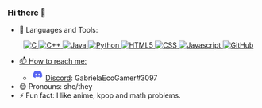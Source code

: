 ### Hi there 👋

- 📅 Languages and Tools:
  <p align="center">
  <a href="https://www.cprogramming.com/" target="_blank"> <img src="https://img.shields.io/badge/C-00599C?style=for-the-badge&logo=c&logoColor=white" alt="C"/> </a>
  <a href="https://isocpp.org/std/the-standard" target="_blank"> <img src="https://img.shields.io/badge/C%2B%2B-00599C?style=for-the-badge&logo=c%2B%2B&logoColor=white" alt="C++"/> </a>
  <a href="https://www.java.com" target="_blank"> <img src="https://img.shields.io/badge/Java-ED8B00?style=for-the-badge&logo=java&logoColor=white" alt="Java"/> </a>
  <a href="https://www.python.org" target="_blank"> <img src="https://img.shields.io/badge/Python-FFD43B?style=for-the-badge&logo=python&logoColor=darkgreen" alt="Python"/> </a>
  <a href="https://devdocs.io/html/" target="_blank"> <img src="https://img.shields.io/badge/HTML-E34F26?style=for-the-badge&logo=html5&logoColor=white" alt="HTML5"/>
  <a href="https://devdocs.io/css/" target="_blank"> <img src="https://img.shields.io/badge/CSS-0066ff?style=for-the-badge&logo=css3&logoColor=white" alt="CSS"/>
  <a href="https://devdocs.io/javascript/" target="_blank"> <img src="https://img.shields.io/badge/Javascript-F7DF1E?style=for-the-badge&logo=javascript&logoColor=white" alt="Javascript"/>
  <a href="https://github.com/" target="_blank"> <img src="https://img.shields.io/badge/GitHub-100000?style=for-the-badge&logo=github&logoColor=white" alt="GitHub"/>
- 📫 How to reach me: 
  - <a><img height="25" src="https://raw.githubusercontent.com/github/explore/80688e429a7d4ef2fca1e82350fe8e3517d3494d/topics/discord/discord.png"> [Discord](https://discord.com/): GabrielaEcoGamer#3097 </a>
- 😄 Pronouns: she/they
- ⚡ Fun fact: I like anime, kpop and math problems.
